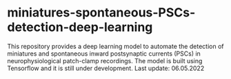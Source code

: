 # miniatures-spontaneous-PSCs-detection-deep-learning
This repository provides a deep learning model to automate the detection of miniatures and spontaneous inward postsynaptic currents (PSCs) in neurophysiological patch-clamp recordings. The model is built using Tensorflow and it is still under development. 
Last update: 06.05.2022
